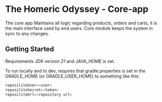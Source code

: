 # The Homeric Odyssey - Core-app
The core app Maintains all logic regarding products, orders and carts, it is the main interface used by end users. Core module keeps the system in sync to any changes.

## Getting Started
Requirements
JDK version 21 and JAVA_HOME is set.

To run locally and to dev, requires that gradle.properties is set in the GRADLE_HOME (or GRADLE_USER_HOME)
to something like this:
```groovy
reposiliteUser=<user>
reposiliteSecret=<token>
reposiliteUrl=<repository url>
```

